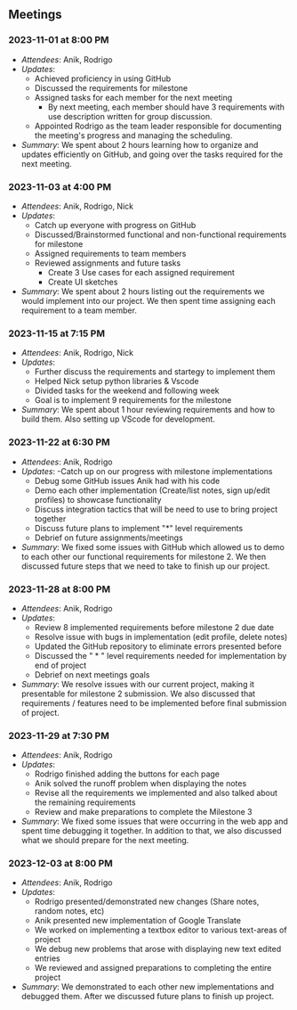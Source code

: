 ## Meetings

### 2023-11-01 at 8:00 PM
- *Attendees*: Anik, Rodrigo
- *Updates*:
  - Achieved proficiency in using GitHub
  - Discussed the requirements for milestone
  - Assigned tasks for each member for the next meeting
    - By next meeting, each member should have 3 requirements with use description written for group discussion.
  - Appointed Rodrigo as the team leader responsible for documenting the meeting's progress and managing the scheduling.
- *Summary*: We spent about 2 hours learning how to organize and updates efficiently on GitHub, and going over the tasks required for the next meeting.

### 2023-11-03 at 4:00 PM
- *Attendees*: Anik, Rodrigo, Nick
- *Updates*:
  - Catch up everyone with progress on GitHub
  - Discussed/Brainstormed functional and non-functional requirements for milestone
  - Assigned requirements to team members
  - Reviewed assignments and future tasks
    - Create 3 Use cases for each assigned requirement
    - Create UI sketches
- *Summary*: We spent about 2 hours listing out the requirements we would implement into our project. We then spent time assigning each requirement to a team member.

### 2023-11-15 at 7:15 PM 
- *Attendees*: Anik, Rodrigo, Nick
- *Updates*:
  - Further discuss the requirements and startegy to implement them 
  - Helped Nick setup python libraries & Vscode
  - Divided tasks for the weekend and following week 
  - Goal is to implement 9 requirements for the milestone
- *Summary*: We spent about 1 hour reviewing requirements and how to build them. Also setting up VScode for development. 

### 2023-11-22 at 6:30 PM
- *Attendees*: Anik, Rodrigo
- *Updates*:
  -Catch up on our progress with milestone implementations
  - Debug some GitHub issues Anik had with his code
  - Demo each other implementation (Create/list notes, sign up/edit profiles) to showcase functionality
  - Discuss integration tactics that will be need to use to bring project together
  - Discuss future plans to implement "*" level requirements
  - Debrief on future assignments/meetings
- *Summary*: We fixed some issues with GitHub which allowed us to demo to each other our functional requirements for milestone 2. We then discussed future steps that we need to take to finish up our project.

### 2023-11-28 at 8:00 PM
- *Attendees*: Anik, Rodrigo
- *Updates*:
  - Review 8 implemented requirements before milestone 2 due date
  - Resolve issue with bugs in implementation (edit profile, delete notes)
  - Updated the GitHub repository to eliminate errors presented before
  - Discussed the " * " level requirements needed for implementation by end of project
  - Debrief on next meetings goals 
- *Summary*: We resolve issues with our current project, making it presentable for milestone 2 submission. We also discussed that requirements / features 
  need to be implemented before final submission of project.

### 2023-11-29 at 7:30 PM
- *Attendees*: Anik, Rodrigo
- *Updates*:
  - Rodrigo finished adding the buttons for each page
  - Anik solved the runoff problem when displaying the notes
  - Revise all the requirements we implemented and also talked about the remaining requirements
  - Review and make preparations to complete the Milestone 3
- *Summary*: We fixed some issues that were occurring in the web app and spent time debugging it together. In addition to that, we also discussed what we should prepare for the next meeting.

### 2023-12-03 at 8:00 PM
- *Attendees*: Anik, Rodrigo
- *Updates*:
  - Rodrigo presented/demonstrated new changes (Share notes, random notes, etc)
  - Anik presented new implementation of Google Translate
  - We worked on implementing a textbox editor to various text-areas of project
  - We debug new problems that arose with displaying new text edited entries
  - We reviewed and assigned preparations to completing the entire project
- *Summary*: We demonstrated to each other new implementations and debugged them. After we discussed future plans to finish up project.